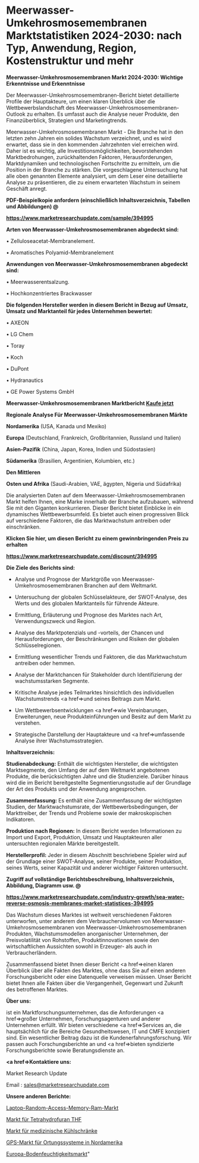# Meerwasser-Umkehrosmosemembranen Marktstatistiken 2024-2030: nach Typ, Anwendung, Region, Kostenstruktur und mehr

<strong>Meerwasser-Umkehrosmosemembranen Markt 2024-2030: Wichtige Erkenntnisse und Erkenntnisse</strong>

Der Meerwasser-Umkehrosmosemembranen-Bericht bietet detaillierte Profile der Hauptakteure, um einen klaren Überblick über die Wettbewerbslandschaft des Meerwasser-Umkehrosmosemembranen-Outlook zu erhalten. Es umfasst auch die Analyse neuer Produkte, den Finanzüberblick, Strategien und Marketingtrends.

Meerwasser-Umkehrosmosemembranen Markt - Die Branche hat in den letzten zehn Jahren ein solides Wachstum verzeichnet, und es wird erwartet, dass sie in den kommenden Jahrzehnten viel erreichen wird. Daher ist es wichtig, alle Investitionsmöglichkeiten, bevorstehenden Marktbedrohungen, zurückhaltenden Faktoren, Herausforderungen, Marktdynamiken und technologischen Fortschritte zu ermitteln, um die Position in der Branche zu stärken. Die vorgeschlagene Untersuchung hat alle oben genannten Elemente analysiert, um dem Leser eine detaillierte Analyse zu präsentieren, die zu einem erwarteten Wachstum in seinem Geschäft anregt.



<strong><b>PDF-Beispielkopie anfordern (einschließlich Inhaltsverzeichnis, Tabellen und Abbildungen) @ </b></strong>

<strong><a href=https://www.marketresearchupdate.com/sample/394995>

<strong>https://www.marketresearchupdate.com/sample/394995</u></a></strong></strong>



<strong>Arten von Meerwasser-Umkehrosmosemembranen abgedeckt sind:</strong>

• Zelluloseacetat-Membranelement.

• Aromatisches Polyamid-Membranelement



<strong>Anwendungen von Meerwasser-Umkehrosmosemembranen abgedeckt sind:</strong>

• Meerwasserentsalzung.

• Hochkonzentriertes Brackwasser



<strong>Die folgenden Hersteller werden in diesem Bericht in Bezug auf Umsatz, Umsatz und Marktanteil für jedes Unternehmen bewertet:</strong>

• AXEON

• LG Chem

• Toray

• Koch

• DuPont

• Hydranautics

• GE Power Systems GmbH



<strong>Meerwasser-Umkehrosmosemembranen Marktbericht <a href=https://www.marketresearchupdate.com/buynow/394995>Kaufe jetzt</a></strong>



<strong>Regionale Analyse Für Meerwasser-Umkehrosmosemembranen Märkte</strong>



<strong>Nordamerika</strong> (USA, Kanada und Mexiko)



<strong>Europa</strong> (Deutschland, Frankreich, Großbritannien, Russland und Italien)



<strong>Asien-Pazifik</strong> (China, Japan, Korea, Indien und Südostasien)



<strong>Südamerika</strong> (Brasilien, Argentinien, Kolumbien, etc.)



<strong>Den Mittleren</strong> 

<strong>Osten und Afrika</strong> (Saudi-Arabien, VAE, ägypten, Nigeria und Südafrika)

Die analysierten Daten auf dem Meerwasser-Umkehrosmosemembranen Markt helfen Ihnen, eine Marke innerhalb der Branche aufzubauen, während Sie mit den Giganten konkurrieren. Dieser Bericht bietet Einblicke in ein dynamisches Wettbewerbsumfeld. Es bietet auch einen progressiven Blick auf verschiedene Faktoren, die das Marktwachstum antreiben oder einschränken.



<strong>Klicken Sie hier, um diesen Bericht zu einem gewinnbringenden Preis zu erhalten
</strong>

<strong><a href=https://www.marketresearchupdate.com/discount/394995>https://www.marketresearchupdate.com/discount/394995</b></u></strong></a>



<strong>Die Ziele des Berichts sind:</strong>

- Analyse und Prognose der Marktgröße von Meerwasser-Umkehrosmosemembranen Branchen auf dem Weltmarkt.

- Untersuchung der globalen Schlüsselakteure, der SWOT-Analyse, des Werts und des globalen Marktanteils für führende Akteure.

- Ermittlung, Erläuterung und Prognose des Marktes nach Art, Verwendungszweck und Region.

- Analyse des Marktpotenzials und -vorteils, der Chancen und Herausforderungen, der Beschränkungen und Risiken der globalen Schlüsselregionen.

- Ermittlung wesentlicher Trends und Faktoren, die das Marktwachstum antreiben oder hemmen.

- Analyse der Marktchancen für Stakeholder durch Identifizierung der wachstumsstarken Segmente.

- Kritische Analyse jedes Teilmarktes hinsichtlich des individuellen Wachstumstrends <a href=>und</a> seines Beitrags zum Markt.

- Um Wettbewerbsentwicklungen <a href=>wie</a> Vereinbarungen, Erweiterungen, neue Produkteinführungen und Besitz auf dem Markt zu verstehen.

- Strategische Darstellung der Hauptakteure und <a href=>umfas</a>sende Analyse ihrer Wachstumsstrategien.



<strong>Inhaltsverzeichnis:</strong>



<strong>Studienabdeckung:</strong> Enthält die wichtigsten Hersteller, die wichtigsten Marktsegmente, den Umfang der auf dem Weltmarkt angebotenen Produkte, die berücksichtigten Jahre und die Studienziele. Darüber hinaus wird die im Bericht bereitgestellte Segmentierungsstudie auf der Grundlage der Art des Produkts und der Anwendung angesprochen.



<strong>Zusammenfassung:</strong> Es enthält eine Zusammenfassung der wichtigsten Studien, der Marktwachstumsrate, der Wettbewerbsbedingungen, der Markttreiber, der Trends und Probleme sowie der makroskopischen Indikatoren.



<strong>Produktion nach Regionen:</strong> In diesem Bericht werden Informationen zu Import und Export, Produktion, Umsatz und Hauptakteuren aller untersuchten regionalen Märkte bereitgestellt.



<strong>Herstellerprofil:</strong> Jeder in diesem Abschnitt beschriebene Spieler wird auf der Grundlage einer SWOT-Analyse, seiner Produkte, seiner Produktion, seines Werts, seiner Kapazität und anderer wichtiger Faktoren untersucht.



<strong><b>Zugriff auf vollständige Berichtsbeschreibung, Inhaltsverzeichnis, Abbildung, Diagramm usw. @ </b></strong>

<strong><a href=https://www.marketresearchupdate.com/industry-growth/sea-water-reverse-osmosis-membranes-market-statistices-394995>https://www.marketresearchupdate.com/industry-growth/sea-water-reverse-osmosis-membranes-market-statistices-394995</a></strong>

Das Wachstum dieses Marktes ist weltweit verschiedenen Faktoren unterworfen, unter anderem dem Verbrauchervolumen von Meerwasser-Umkehrosmosemembranen von Meerwasser-Umkehrosmosemembranen Produkten, Wachstumsmodellen anorganischer Unternehmen, der Preisvolatilität von Rohstoffen, Produktinnovationen sowie den wirtschaftlichen Aussichten sowohl in Erzeuger- als auch in Verbraucherländern.

Zusammenfassend bietet Ihnen dieser Bericht <a href=>einen</a> klaren Überblick über alle Fakten des Marktes, ohne dass Sie auf einen anderen Forschungsbericht oder eine Datenquelle verweisen müssen. Unser Bericht bietet Ihnen alle Fakten über die Vergangenheit, Gegenwart und Zukunft des betroffenen Marktes.



<strong>Über uns:</strong>

 ist ein Marktforschungsunternehmen, das die Anforderungen <a href=>großer</a> Unternehmen, Forschungsagenturen und anderer Unternehmen erfüllt. Wir bieten verschiedene <a href=>Services</a> an, die hauptsächlich für die Bereiche Gesundheitswesen, IT und CMFE konzipiert sind. Ein wesentlicher Beitrag dazu ist die Kundenerfahrungsforschung. Wir passen auch Forschungsberichte an und <a href=>bieten</a> syndizierte Forschungsberichte sowie Beratungsdienste an.



<strong><a href=>Kontaktiere uns:</a></strong>

Market Research Update

Email : sales@marketresearchupdate.com



<strong>Unsere anderen Berichte:</strong>

<a href=https://www.linkedin.com/pulse/laptop-random-access-memory-ram-market-2023-2029>Laptop-Random-Access-Memory-Ram-Markt</a>

<a href=https://www.linkedin.com/pulse/tetrahydrofuran-thf-market-future-scope>Markt für Tetrahydrofuran THF</a>

<a href=https://www.linkedin.com/pulse/medical-refrigerator-market-outlooks-2023-size>Markt für medizinische Kühlschränke</a>

<a href=https://www.linkedin.com/pulse/north-america-positioning-systems-gps-market-2023-thriving>GPS-Markt für Ortungssysteme in Nordamerika</a>

<a href=https://www.linkedin.com/pulse/europe-soil-moisture-market-2023-current-future>Europa-Bodenfeuchtigkeitsmarkt</a>"
